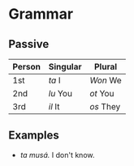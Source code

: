 # Grammar

## Passive

| Person | Singular | Plural    |
| ------ | -------- | --------- |
| 1st    | *ta* I   | *Won* We  |
| 2nd    | *lu* You | *ot* You  |
| 3rd    | *il* It  | *os* They |

## Examples

- *ta musá.* I don't know.
